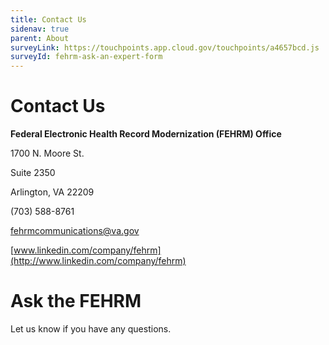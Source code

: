 ```yaml
---
title: Contact Us
sidenav: true
parent: About
surveyLink: https://touchpoints.app.cloud.gov/touchpoints/a4657bcd.js
surveyId: fehrm-ask-an-expert-form
---
```

# Contact Us

**Federal Electronic Health Record Modernization (FEHRM) Office**

1700 N. Moore St.

Suite 2350

Arlington, VA 22209

(703) 588-8761

[fehrmcommunications@va.gov](mailto:fehrmcommunications@va.gov)

[www.linkedin.com/company/fehrm](http://www.linkedin.com/company/fehrm)

# Ask the FEHRM

Let us know if you have any questions.
